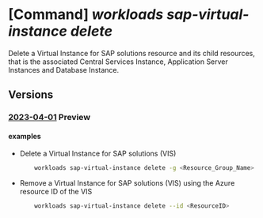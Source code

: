# [Command] _workloads sap-virtual-instance delete_

Delete a Virtual Instance for SAP solutions resource and its child resources, that is the associated Central Services Instance, Application Server Instances and Database Instance.

## Versions

### [2023-04-01](/Resources/mgmt-plane/L3N1YnNjcmlwdGlvbnMve30vcmVzb3VyY2Vncm91cHMve30vcHJvdmlkZXJzL21pY3Jvc29mdC53b3JrbG9hZHMvc2FwdmlydHVhbGluc3RhbmNlcy97fQ==/2023-04-01.xml) **Preview**

<!-- mgmt-plane /subscriptions/{}/resourcegroups/{}/providers/microsoft.workloads/sapvirtualinstances/{} 2023-04-01 -->

#### examples

- Delete a Virtual Instance for SAP solutions (VIS)
    ```bash
        workloads sap-virtual-instance delete -g <Resource_Group_Name> -n <VIS Name>
    ```

- Remove a Virtual Instance for SAP solutions (VIS) using the Azure resource ID of the VIS
    ```bash
        workloads sap-virtual-instance delete --id <ResourceID>
    ```
